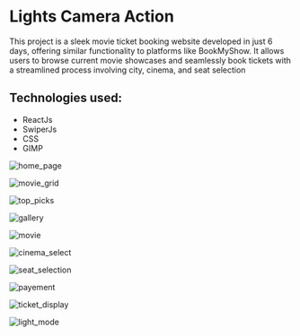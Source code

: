 # Lights Camera Action

This project is a sleek movie ticket booking website developed in just 6 days, offering similar functionality to platforms like BookMyShow. It allows users to browse current movie showcases and seamlessly book tickets with a streamlined process involving city, cinema, and seat selection

## Technologies used:
<ul>
  <li>ReactJs</li>
  <li>SwiperJs</li>
  <li>CSS</li>
  <li>GIMP</li>
</ul>

![home_page](https://github.com/TechSavvyDivyansh/Lights-Camera-Action/assets/136167149/493f2f1e-4e5e-4371-bd0e-0da556638230) 

![movie_grid](https://github.com/TechSavvyDivyansh/Lights-Camera-Action/assets/136167149/cb727c97-2dff-4f3a-bc65-48e48de5826f)

![top_picks](https://github.com/TechSavvyDivyansh/Lights-Camera-Action/assets/136167149/91c7d31d-a1fd-4a14-8485-bcff7a5fe938)

![gallery](https://github.com/TechSavvyDivyansh/Lights-Camera-Action/assets/136167149/0def587f-147e-493b-ad1b-0f234885ae1c)

![movie](https://github.com/TechSavvyDivyansh/Lights-Camera-Action/assets/136167149/5482c1b5-1ffb-4d02-bc47-2fe30fbe38e0)

![cinema_select](https://github.com/TechSavvyDivyansh/Lights-Camera-Action/assets/136167149/63d5d049-5bc3-4d5b-97b4-64b5093e92e3)

![seat_selection](https://github.com/TechSavvyDivyansh/Lights-Camera-Action/assets/136167149/2d38cbce-a04d-4ba7-827f-95791936323a)

![payement](https://github.com/TechSavvyDivyansh/Lights-Camera-Action/assets/136167149/081df237-8298-4bc8-bb48-1d6a4ebd25d4)

![ticket_display](https://github.com/TechSavvyDivyansh/Lights-Camera-Action/assets/136167149/21a946ac-3bc9-4f0a-8d69-dfdd77529fbe)

![light_mode](https://github.com/TechSavvyDivyansh/Lights-Camera-Action/assets/136167149/1708a1b1-9048-42bc-b047-2e74c9e3ed99)